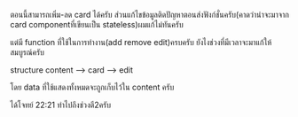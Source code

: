 ตอนนี้สามารถเพิ่ม-ลด card ได้ครับ ส่วนแก้ไขข้อมูลติดปัญหาตอนส่งฟังก์ชั่นครับ(คาดว่าน่าจะมาจาก card componentที่เขียนเป็น stateless)ผมแก้ไม่ทันครับ

แต่มี function ที่ใช้ในการทำงาน(add remove edit)ครบครับ ยังไงช่วงที่มีเวลาจะมาแก้ให้สมบูรณ์ครับ

structure 
    content --> card --> edit
     
โดย data ที่ใช้แสดงทั้งหมดจะถูกเก็บไว้ใน content ครับ

ได้โจทย์ 22:21 ทำไปถึงช่วงตี2ครับ
